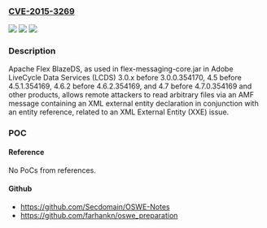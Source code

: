 ### [CVE-2015-3269](https://cve.mitre.org/cgi-bin/cvename.cgi?name=CVE-2015-3269)
![](https://img.shields.io/static/v1?label=Product&message=n%2Fa&color=blue)
![](https://img.shields.io/static/v1?label=Version&message=n%2Fa%20&color=brightgreen)
![](https://img.shields.io/static/v1?label=Vulnerability&message=n%2Fa&color=brightgreen)

### Description

Apache Flex BlazeDS, as used in flex-messaging-core.jar in Adobe LiveCycle Data Services (LCDS) 3.0.x before 3.0.0.354170, 4.5 before 4.5.1.354169, 4.6.2 before 4.6.2.354169, and 4.7 before 4.7.0.354169 and other products, allows remote attackers to read arbitrary files via an AMF message containing an XML external entity declaration in conjunction with an entity reference, related to an XML External Entity (XXE) issue.

### POC

#### Reference
No PoCs from references.

#### Github
- https://github.com/Secdomain/OSWE-Notes
- https://github.com/farhankn/oswe_preparation

